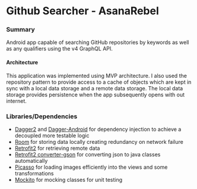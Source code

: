 # Github Searcher - AsanaRebel
### Summary

Android app capable of searching GitHub repositories by keywords as well as any qualifiers using the
v4 GraphQL API.

#### Architecture

This application was implemented using MVP architecture. I also used the repository pattern to 
provide access to a cache of objects which are kept in sync with a local data storage and a remote
 data storage. The local data storage provides persistence when the app subsequently opens with out
  internet. 

### Libraries/Dependencies
* [Dagger2](http://google.github.io/dagger/) and 
[Dagger-Android](https://google.github.io/dagger//android.html) for dependency injection to achieve
 a decoupled more testable logic
* [Room](https://developer.android.com/topic/libraries/architecture/room) for storing data locally 
creating redundancy on network failure
* [Retrofit2](http://square.github.io/retrofit/) for retrieving remote data
* [Retrofit2 converter-gson](https://github.com/square/retrofit/tree/master/retrofit-converters/gson)
 for converting json to java classes automatically
* [Picasso](http://square.github.io/picasso/) for loading images efficiently into the views and 
some transformations
* [Mockito](https://github.com/mockito/mockito)  for mocking classes for unit testing




